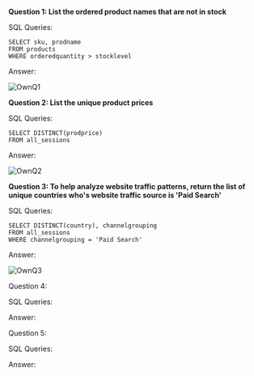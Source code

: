 **Question 1: List the ordered product names that are not in stock**

SQL Queries:

```
SELECT sku, prodname
FROM products
WHERE orderedquantity > stocklevel
```

Answer: 

![OwnQ1](https://github.com/user-attachments/assets/aead4bc0-0248-42a4-aa7f-8df717ea38f3)



**Question 2: List the unique product prices**

SQL Queries:

```
SELECT DISTINCT(prodprice)
FROM all_sessions
```

Answer:

![OwnQ2](https://github.com/user-attachments/assets/b94bce6e-05ea-4019-af5d-ebeb1acbb454)



**Question 3: To help analyze website traffic patterns, return the list of unique countries who's website traffic source is 'Paid Search'**

SQL Queries:

```
SELECT DISTINCT(country), channelgrouping
FROM all_sessions
WHERE channelgrouping = 'Paid Search'
```

Answer:

![OwnQ3](https://github.com/user-attachments/assets/87e870fc-29b4-4465-ba65-1c5ab58a2580)


Question 4: 

SQL Queries:

Answer:



Question 5: 

SQL Queries:

Answer:
